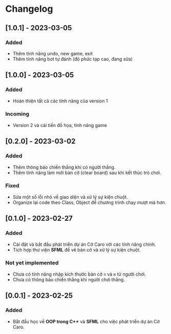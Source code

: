 # Changelog

## [1.0.1] - 2023-03-05
### Added
- Thêm tính năng undo, new game, exit
- Thêm tính năng bot tự đánh (độ phức tạp cao, đang sửa)

## [1.0.0] - 2023-03-05
### Added
- Hoàn thiện tất cả các tính năng của version 1

### Incoming
- Version 2 và cải tiến đồ họa, tính năng game

## [0.2.0] - 2023-03-02
### Added
- Thêm thông báo chiến thắng khi có người thắng.
- Thêm tính năng làm mới bàn cờ (clear board) sau khi kết thúc trò chơi.
  
### Fixed
- Sửa một số lỗi nhỏ về giao diện và xử lý sự kiện chuột.
- Organize lại code theo Class, Object để chương trình chạy mượt mà hơn.

## [0.1.0] - 2023-02-27
### Added
- Cài đặt và bắt đầu phát triển dự án Cờ Caro với các tính năng chính.
- Tích hợp thư viện **SFML** để vẽ bàn cờ và xử lý sự kiện chuột.

### Not yet implemented
- Chưa có tính năng nhập kích thước bàn cờ `n` và `m` từ người chơi.
- Chưa có thông báo chiến thắng khi người chơi thắng.

## [0.0.1] - 2023-02-25
### Added
- Bắt đầu học về **OOP trong C++** và **SFML** cho việc phát triển dự án Cờ Caro.
